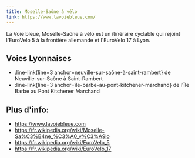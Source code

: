```yaml
---
title: Moselle-Saône à vélo
link: https://www.lavoiebleue.com/
---
```


La Voie bleue, Moselle-Saône à vélo est un itinéraire cyclable qui rejoint l'EuroVelo 5 à la frontière allemande et l'EuroVelo 17 à Lyon.

## Voies Lyonnaises

- :line-link{line=3 anchor=neuville-sur-saône-à-saint-rambert} de Neuville-sur-Saône à Saint-Rambert
- :line-link{line=3 anchor=île-barbe-au-pont-kitchener-marchand} de l'Île Barbe au Pont Kitchener Marchand

## Plus d'info:

- <https://www.lavoiebleue.com>
- <https://fr.wikipedia.org/wiki/Moselle-Sa%C3%B4ne_%C3%A0_v%C3%A9lo>
- <https://fr.wikipedia.org/wiki/EuroVelo_5>
- <https://fr.wikipedia.org/wiki/EuroVelo_17>
